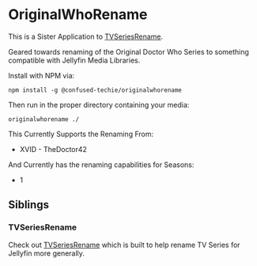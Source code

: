 # OriginalWhoRename

This is a Sister Application to [TVSeriesRename](https://github.com/confused-Techie/TVSeriesRename).

Geared towards renaming of the Original Doctor Who Series to something compatible with Jellyfin Media Libraries.

Install with NPM via:
```(bash)
npm install -g @confused-techie/originalwhorename
```

Then run in the proper directory containing your media:
```(bash)
originalwhorename ./
```

This Currently Supports the Renaming From:

* XVID - TheDoctor42

And Currently has the renaming capabilities for Seasons:

* 1

## Siblings

### TVSeriesRename

Check out [TVSeriesRename](https://github.com/confused-Techie/TVSeriesRename) which is built to help rename TV Series for Jellyfin more generally.
